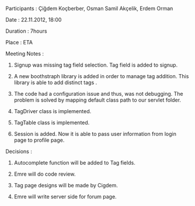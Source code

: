 Participants : Çiğdem Koçberber, Osman Samil Akçelik, Erdem Orman

Date : 22.11.2012, 18:00

Duration : 7hours

Place : ETA

Meeting Notes :

1) Signup was missing tag field selection. Tag field is added to signup.

2) A new boothstraph library is added in order to manage tag addition. This library is able to add distinct tags .

3) The code had a configuration issue and thus, was not debugging. The problem is solved by mapping default class path to our servlet folder.

4) TagDriver class is implemented.

5) TagTable class is implemented.

6) Session is added. Now it is able to pass user information from login page to profile page.

Decisions :

1) Autocomplete function will be added to Tag fields.

2) Emre will do code review.

3) Tag page designs will be made by Cigdem.

4) Emre will write server side for forum page.